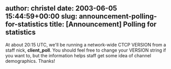 author: christel
date: 2003-06-05 15:44:59+00:00
slug: announcement-polling-for-statistics
title: [Announcement] Polling for statistics
---
At about 20:15 UTC, we'll be running a network-wide CTCP VERSION from a staff nick, **client_poll**.  You should feel free to change your VERSION string if you want to, but the information helps staff get some idea of channel demographics.  Thanks!
